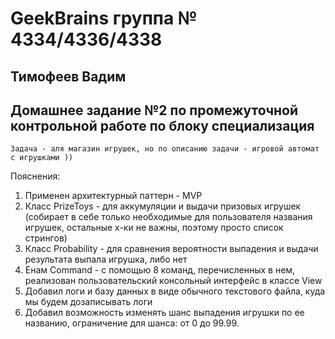 # GeekBrains группа № 4334/4336/4338 
## Тимофеев Вадим

## Домашнее задание №2 по промежуточной контрольной работе по блоку специализация

`Задача - аля магазин игрушек, но по описанию задачи - игровой автомат с игрушками ))`  

Пояснения:
1. Применен архитектурный паттерн - MVP
2. Класс PrizeToys - для аккумуляции и выдачи призовых игрушек (собирает в себе только необходимые для пользователя 
названия игрушек, остальные х-ки не важны, поэтому просто список стрингов)
3. Класс Probability - для сравнения вероятности выпадения и выдачи результата выпала игрушка, либо нет 
4. Енам Command - с помощью 8 команд, перечисленных в нем, реализован пользовательский консольный интерфейс в классе View
5. Добавил логи и базу данных в виде обычного текстового файла, куда мы будем дозаписывать логи
6. Добавил возможность изменять шанс выпадения игрушки по ее названию, ограничение для шанса: от 0 до 99.99.




